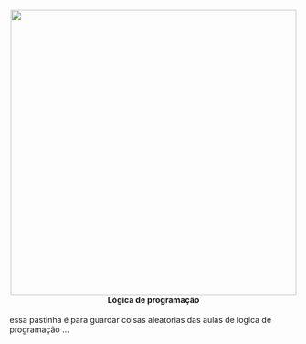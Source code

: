 <h4 align="center">
<img src="https://encrypted-tbn0.gstatic.com/images?q=tbn:ANd9GcS7OPeXeP6HzzjEdXz68w8z-eQprZMpIbzrvq8RpvsxbA&s" width="500>
</h4>





# Lógica de programação
essa pastinha é para guardar coisas aleatorias das aulas de logica de programação ...